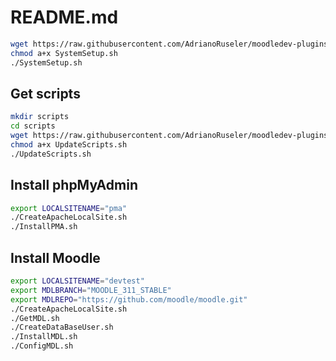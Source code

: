 # README.md
```bash
wget https://raw.githubusercontent.com/AdrianoRuseler/moodledev-plugins/main/scripts/SystemSetup.sh -O SystemSetup.sh
chmod a+x SystemSetup.sh
./SystemSetup.sh
```
## Get scripts
```bash
mkdir scripts
cd scripts
wget https://raw.githubusercontent.com/AdrianoRuseler/moodledev-plugins/main/scripts/UpdateScripts.sh -O UpdateScripts.sh
chmod a+x UpdateScripts.sh
./UpdateScripts.sh
```
## Install phpMyAdmin
```bash
export LOCALSITENAME="pma"
./CreateApacheLocalSite.sh
./InstallPMA.sh
```
## Install Moodle
```bash
export LOCALSITENAME="devtest"
export MDLBRANCH="MOODLE_311_STABLE"
export MDLREPO="https://github.com/moodle/moodle.git"
./CreateApacheLocalSite.sh
./GetMDL.sh
./CreateDataBaseUser.sh
./InstallMDL.sh
./ConfigMDL.sh
```

